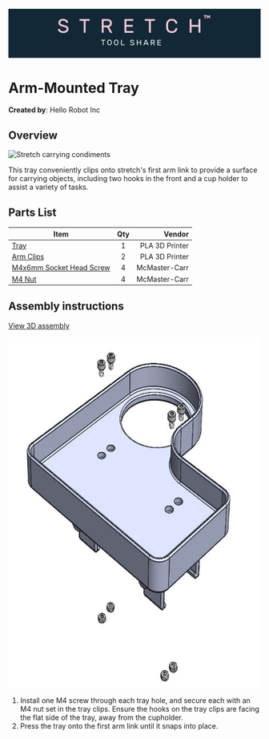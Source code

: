 ![image](../../images/banner.png)

# Arm-Mounted Tray

**Created by**: Hello Robot Inc

## Overview

<img src="./images/bringing_condiments.jpg" alt="Stretch carrying condiments" height="400" />

This tray conveniently clips onto stretch's first arm link to provide a surface for carrying objects, including two hooks in the front and a cup holder to assist a variety of tasks. 

## Parts List

| Item | Qty | Vendor           |
| ------------- |:-------------:| -----: |
| [Tray](CAD/stretch_tray.STL) | 1 | PLA 3D Printer |
| [Arm Clips](CAD/tray_clip.STL) | 2 | PLA 3D Printer |
| [M4x6mm Socket Head Screw](https://www.mcmaster.com/91292A107/) | 4 | McMaster-Carr |
| [M4 Nut](https://www.mcmaster.com/91828A231/)       | 4 | McMaster-Carr |

## Assembly instructions
[View 3D assembly](CAD/tray_asm.SLDASM)

<img src="images/tray_exploded.JPG" alt="Exploded View"  height=700 />

1. Install one M4 screw through each tray hole, and secure each with an M4 nut set in the tray clips. Ensure the hooks on the tray clips are facing the flat side of the tray, away from the cupholder.
2. Press the tray onto the first arm link until it snaps into place. 

